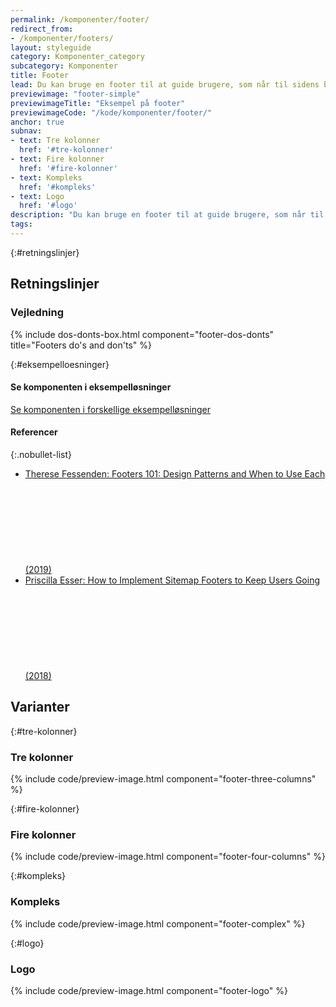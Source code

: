 ```yaml
---
permalink: /komponenter/footer/
redirect_from:
- /komponenter/footers/
layout: styleguide
category: Komponenter_category
subcategory: Komponenter
title: Footer
lead: Du kan bruge en footer til at guide brugere, som når til sidens bund, videre.
previewimage: "footer-simple"
previewimageTitle: "Eksempel på footer"
previewimageCode: "/kode/komponenter/footer/"
anchor: true
subnav:
- text: Tre kolonner
  href: '#tre-kolonner'
- text: Fire kolonner
  href: '#fire-kolonner'
- text: Kompleks
  href: '#kompleks'
- text: Logo
  href: '#logo'
description: "Du kan bruge en footer til at guide brugere, som når til sidens bund, videre."
tags:
---
```


{:#retningslinjer}
## Retningslinjer

### Vejledning

{% include dos-donts-box.html component="footer-dos-donts" title="Footers do's and don'ts" %}

{:#eksempelloesninger}
#### Se komponenten i eksempelløsninger

<a href="/eksempler/selvbetjeningsloesninger/">Se komponenten i forskellige eksempelløsninger</a>

#### Referencer

{:.nobullet-list}
- <a href="https://www.nngroup.com/articles/footers/" class="icon-link">Therese Fessenden: Footers 101: Design Patterns and When to Use Each (2019)<svg class="icon-svg" focusable="false" aria-hidden="true"><use xlink:href="#open-in-new"></use></svg></a>
- <a href="https://www.interaction-design.org/literature/article/how-to-implement-sitemap-footers-to-keep-users-going" class="icon-link">Priscilla Esser: How to Implement Sitemap Footers to Keep Users Going (2018)<svg class="icon-svg" focusable="false" aria-hidden="true"><use xlink:href="#open-in-new"></use></svg></a>

## Varianter

{:#tre-kolonner}
### Tre kolonner

{% include code/preview-image.html component="footer-three-columns" %}

{:#fire-kolonner}
### Fire kolonner

{% include code/preview-image.html component="footer-four-columns" %}

{:#kompleks}
### Kompleks

{% include code/preview-image.html component="footer-complex" %}

{:#logo}
### Logo

{% include code/preview-image.html component="footer-logo" %}

